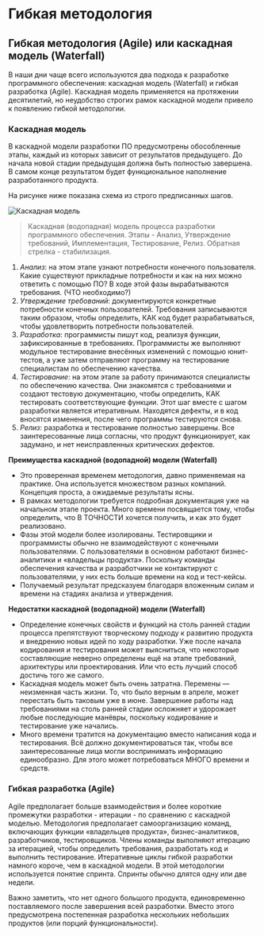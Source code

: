 # Гибкая методология

## Гибкая методология (Agile) или каскадная модель (Waterfall)

В наши дни чаще всего используются два подхода к разработке программного обеспечения: каскадная модель (Waterfall) и гибкая разработка (Agile).  Каскадная модель применяется на протяжении десятилетий, но неудобство строгих рамок каскадной модели привело к появлению гибкой методологии. 

### Каскадная модель

В каскадной модели разработки ПО предусмотрены обособленные этапы, каждый из которых зависит от результатов предыдущего.  До начала новой стадии предыдущая должна быть полностью завершена.  В самом конце результатом будет функциональное наполнение разработанного продукта.  

На рисунке ниже показана схема из строго предписанных шагов.

![Каскадная модель](https://github.com/ilsinyakov/QA_Theory/blob/main/Pictures/cascade_model.pnghttps://github.com/ilsinyakov/QA_Theory/blob/main/Pictures/cascade_model.png)

> Каскадная (водопадная) модель процесса разработки программного обеспечения. Этапы - Анализ, Утверждение требований, Имплементация, Тестирование, Релиз. Обратная стрелка - стабилизация.

1. *Анализ*: на этом этапе узнают потребности конечного пользователя.  Какие существуют прикладные потребности и как на них можно ответить с помощью ПО?  В ходе этой фазы вырабатываются требования. (ЧТО необходимо?)
2. *Утверждение требований*: документируются конкретные потребности конечных пользователей.  Требования записываются таким образом, чтобы определить, КАК код будет разрабатываться, чтобы удовлетворить потребности пользователей.
3. *Разработка*: программисты пишут код, реализуя функции, зафиксированные в требованиях.  Программисты же выполняют модульное тестирование внесённых изменений с помощью юнит-тестов, а уже затем отправляют программу на тестирование специалистам по обеспечению качества.
4. *Тестирование*: на этом этапе за работу принимаются специалисты по обеспечению качества.  Они знакомятся с требованиями и создают тестовую документацию, чтобы определить, КАК тестировать соответствующие функции.  Этот шаг вместе с шагом разработки является итеративным.  Находятся дефекты, и в код вносятся изменения, после чего программы тестируются снова.
5. *Релиз*: разработка и тестирование полностью завершены.  Все заинтересованные лица согласны, что продукт функционирует, как задумано, и нет неисправленных критических дефектов.

**Преимущества каскадной (водопадной) модели (Waterfall)**
* Это проверенная временем методология, давно применяемая на практике.  Она используется множеством разных компаний.  Концепция проста, а ожидаемые результаты ясны.
* В рамках методологии требуется подробная документация уже на начальном этапе проекта.   Много времени посвящается тому, чтобы определить, что В ТОЧНОСТИ хочетcя получить, и как это будет реализовано. 
* Фазы этой модели более изолированы.  Тестировщики и программисты обычно не взаимодействуют с конечными пользователями.  С пользователями в основном работают бизнес-аналитики и «владельцы продукта».  Поскольку команды обеспечения качества и разработчики не контактируют с пользователями, у них есть больше времени на код и тест-кейсы.
* Получаемый результат предсказуем благодаря вложенным силам и времени на стадиях анализа и утверждения.

**Недостатки каскадной (водопадной) модели (Waterfall)**
* Определение конечных свойств и функций на столь ранней стадии процесса препятствуют творческому подходу к развитию продукта и внедрению новых идей по ходу разработки.  Уже после начала кодирования и тестирования может выясниться, что некоторые составляющие неверно определены ещё на этапе требований, архитектуры или проектирования.  Или что есть лучший способ достичь того же самого.
* Каскадная модель может быть очень затратна.  Перемены — неизменная часть жизни.  То, что было верным в апреле, может перестать быть таковым уже в июне.  Завершение работы над требованиями на столь ранней стадии осложняет и удорожает любые последующие манёвры, поскольку кодирование и тестирование уже начались.
* Много времени тратится на документацию вместо написания кода и тестирования.  Всё должно документироваться так, чтобы все заинтересованные лица могли воспринимать информацию единообразно.  Для этого может потребоваться МНОГО времени и средств.

### Гибкая разработка (Agile)

Agile предполагает больше взаимодействия и более короткие промежутки разработки - итерации - по сравнению с каскадной моделью. Методология предполагает самоорганизацию команд, включающих функции «владельцев продукта», бизнес-аналитиков, разработчиков, тестировщиков.  Члены команды выполняют итерацию за итерацией, чтобы определить требования, разработать код и выполнить тестирование.  Итеративные циклы гибкой разработки намного короче, чем в каскадной модели.  В этой методологии используется понятие спринта.  Спринты обычно длятся одну или две недели.

Важно заметить, что нет одного большого продукта, единовременно поставляемого после завершения всей разработки.  Вместо этого предусмотрена постепенная разработка нескольких небольших продуктов (или порций функциональности).

